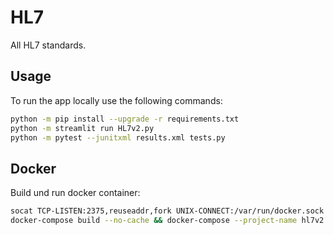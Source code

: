 # HL7
All HL7 standards.

## Usage

To run the app locally use the following commands:

```bash
python -m pip install --upgrade -r requirements.txt
python -m streamlit run HL7v2.py
python -m pytest --junitxml results.xml tests.py
```

## Docker

Build und run docker container:

```bash
socat TCP-LISTEN:2375,reuseaddr,fork UNIX-CONNECT:/var/run/docker.sock
docker-compose build --no-cache && docker-compose --project-name hl7v2 up -d && docker image prune -fa
```
